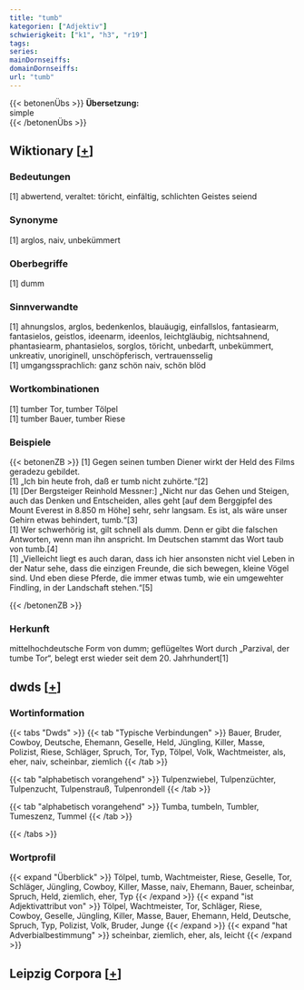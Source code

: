 ```yaml
---
title: "tumb"
kategorien: ["Adjektiv"]
schwierigkeit: ["k1", "h3", "r19"]
tags:
series:
mainDornseiffs:
domainDornseiffs:
url: "tumb"
---
```


{{< betonenÜbs >}}
**Übersetzung:**  
simple  
{{< /betonenÜbs >}}

## Wiktionary [[+](https://de.wiktionary.org/wiki/tumb)]

### Bedeutungen
[1] abwertend, veraltet: töricht, einfältig, schlichten Geistes seiend  

### Synonyme
[1] arglos, naiv, unbekümmert  

### Oberbegriffe
[1] dumm  

### Sinnverwandte
[1] ahnungslos, arglos, bedenkenlos, blauäugig, einfallslos, fantasiearm, fantasielos, geistlos, ideenarm, ideenlos, leichtgläubig, nichtsahnend, phantasiearm, phantasielos, sorglos, töricht, unbedarft, unbekümmert, unkreativ, unoriginell, unschöpferisch, vertrauensselig  
[1] umgangssprachlich: ganz schön naiv, schön blöd  

### Wortkombinationen
[1] tumber Tor, tumber Tölpel  
[1] tumber Bauer, tumber Riese  

### Beispiele
{{< betonenZB >}}
[1] Gegen seinen tumben Diener wirkt der Held des Films geradezu gebildet.  
[1] „Ich bin heute froh, daß er tumb nicht zuhörte.“[2]  
[1] [Der Bergsteiger Reinhold Messner:] „Nicht nur das Gehen und Steigen, auch das Denken und Entscheiden, alles geht [auf dem Berggipfel des Mount Everest in 8.850 m Höhe] sehr, sehr langsam. Es ist, als wäre unser Gehirn etwas behindert, tumb.“[3]  
[1] Wer schwerhörig ist, gilt schnell als dumm. Denn er gibt die falschen Antworten, wenn man ihn anspricht. Im Deutschen stammt das Wort taub von tumb.[4]  
[1] „Vielleicht liegt es auch daran, dass ich hier ansonsten nicht viel Leben in der Natur sehe, dass die einzigen Freunde, die sich bewegen, kleine Vögel sind. Und eben diese Pferde, die immer etwas tumb, wie ein umgewehter Findling, in der Landschaft stehen.“[5]  

{{< /betonenZB >}}
### Herkunft
mittelhochdeutsche Form von dumm; geflügeltes Wort durch „Parzival, der tumbe Tor“, belegt erst wieder seit dem 20. Jahrhundert[1]  



## dwds [[+](https://www.dwds.de/wb/tumb)]

### Wortinformation
{{< tabs "Dwds" >}}
{{< tab "Typische Verbindungen" >}}
Bauer, Bruder, Cowboy, Deutsche, Ehemann, Geselle, Held, Jüngling, Killer, Masse, Polizist, Riese, Schläger, Spruch, Tor, Typ, Tölpel, Volk, Wachtmeister, als, eher, naiv, scheinbar, ziemlich
{{< /tab >}}

{{< tab "alphabetisch vorangehend" >}}
Tulpenzwiebel, Tulpenzüchter, Tulpenzucht, Tulpenstrauß, Tulpenrondell
{{< /tab >}}

{{< tab "alphabetisch vorangehend" >}}
Tumba, tumbeln, Tumbler, Tumeszenz, Tummel
{{< /tab >}}

{{< /tabs >}}

### Wortprofil
{{< expand "Überblick" >}} Tölpel, tumb, Wachtmeister, Riese, Geselle, Tor, Schläger, Jüngling, Cowboy, Killer, Masse, naiv, Ehemann, Bauer, scheinbar, Spruch, Held, ziemlich, eher, Typ {{< /expand >}}
{{< expand "ist Adjektivattribut von" >}} Tölpel, Wachtmeister, Tor, Schläger, Riese, Cowboy, Geselle, Jüngling, Killer, Masse, Bauer, Ehemann, Held, Deutsche, Spruch, Typ, Polizist, Volk, Bruder, Junge {{< /expand >}}
{{< expand "hat Adverbialbestimmung" >}} scheinbar, ziemlich, eher, als, leicht {{< /expand >}}

## Leipzig Corpora [[+](https://corpora.uni-leipzig.de/en/res?word=tumb&corpusId=deu_newscrawl-public_2018)]

